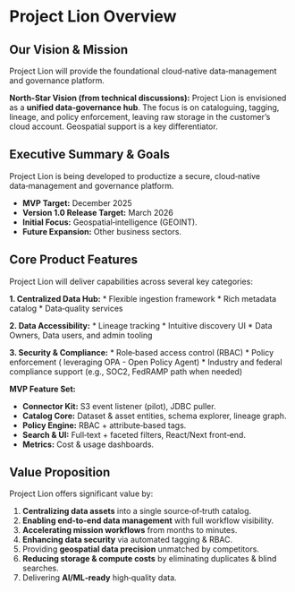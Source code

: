 # Project Lion Overview

## Our Vision & Mission
Project Lion will provide the foundational cloud‑native data‑management and governance platform.

**North-Star Vision (from technical discussions):**
Project Lion is envisioned as a **unified data‑governance hub**. The focus is on cataloguing, tagging, lineage, and policy enforcement, leaving raw storage in the customer’s cloud account. Geospatial support is a key differentiator.

## Executive Summary & Goals

Project Lion is being developed to productize a secure, cloud‑native data‑management and governance platform.
*   **MVP Target:** December 2025
*   **Version 1.0 Release Target:** March 2026
*   **Initial Focus:** Geospatial‑intelligence (GEOINT).
*   **Future Expansion:** Other business sectors.

## Core Product Features

Project Lion will deliver capabilities across several key categories:

**1. Centralized Data Hub:**
    *   Flexible ingestion framework
    *   Rich metadata catalog
    *   Data‑quality services

**2. Data Accessibility:**
    *   Lineage tracking
    *   Intuitive discovery UI
    *   Data Owners, Data users, and admin tooling

**3. Security & Compliance:**
    *   Role‑based access control (RBAC)
    *   Policy enforcement ( leveraging OPA - Open Policy Agent)
    *   Industry and federal compliance support (e.g., SOC2, FedRAMP path when needed)

**MVP Feature Set:**
*   **Connector Kit:** S3 event listener (pilot), JDBC puller.
*   **Catalog Core:** Dataset & asset entities, schema explorer, lineage graph.
*   **Policy Engine:** RBAC + attribute‑based tags.
*   **Search & UI:** Full‑text + faceted filters, React/Next front‑end.
*   **Metrics:** Cost & usage dashboards.


## Value Proposition

Project Lion offers significant value by:
1.  **Centralizing data assets** into a single source‑of‑truth catalog.
2.  **Enabling end‑to‑end data management** with full workflow visibility.
3.  **Accelerating mission workflows** from months to minutes.
4.  **Enhancing data security** via automated tagging & RBAC.
5.  Providing **geospatial data precision** unmatched by competitors.
7.  **Reducing storage & compute costs** by eliminating duplicates & blind searches.
8.  Delivering **AI/ML‑ready** high‑quality data.